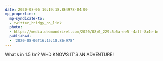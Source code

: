 ```yaml
---
date: 2020-08-06 16:19:18.864978-04:00
mp_properties:
  mp-syndicate-to:
  - twitter_bridgy_no_link
  photo:
  - https://media.desmondrivet.com/2020/08/0_229c5b6a-ee5f-4aff-8a4e-bccd84bdb1d9.jpg
  published:
  - '2020-08-06T16:19:18.864978'
---
```


What's in 1.5 km? WHO KNOWS IT'S AN ADVENTURE!